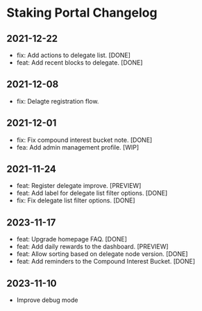 # Staking Portal Changelog

## 2021-12-22
- fix: Add actions to delegate list. [DONE]
- feat: Add recent blocks to delegate. [DONE]

## 2021-12-08
- fix: Delagte registration flow.

## 2021-12-01
- fix: Fix compound interest bucket note. [DONE]
- fea: Add admin management profile. [WIP]
## 2021-11-24
- feat: Register delegate improve. [PREVIEW]
- feat: Add label for delegate list filter options. [DONE]
- fix: Fix delegate list filter options. [DONE]
## 2023-11-17
- feat: Upgrade homepage FAQ. [DONE]
- feat: Add daily rewards to the dashboard. [PREVIEW]
- feat: Allow sorting based on delegate node version. [DONE]
- feat: Add reminders to the Compound Interest Bucket. [DONE]
## 2023-11-10
- Improve debug mode
